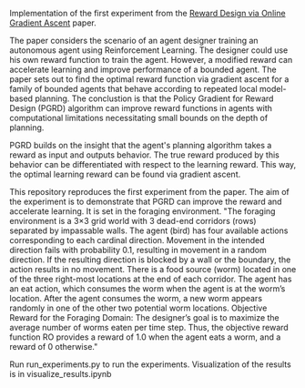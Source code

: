 Implementation of the first experiment from the [Reward Design via Online Gradient Ascent](https://proceedings.neurips.cc/paper/2010/file/168908dd3227b8358eababa07fcaf091-Paper.pdf) paper.

The paper considers the scenario of an agent designer training an autonomous agent using Reinforcement Learning. 
The designer could use his own reward function to train the agent. However, a modified reward can accelerate learning and improve performance of a bounded agent.
The paper sets out to find the optimal reward function via gradient ascent for a family of bounded agents that behave 
according to repeated local model-based planning. The conclustion is that the Policy Gradient for Reward Design (PGRD) algorithm
can improve reward functions in agents with computational  limitations necessitating small bounds on the depth of planning.

PGRD builds on the insight that the agent's planning algorithm takes a reward as input and outputs behavior.
The true reward produced by this behavior can be differentiated with respect to the learning reward.
This way, the optimal learning reward can be found via gradient ascent.

This repository reproduces the first experiment from the paper. The aim of the experiment is to demonstrate that PGRD can improve the reward and accelerate learning.
It is set in the foraging environment.
"The foraging environment is a 3×3 grid world with 3 dead-end corridors (rows) separated by impassable walls. The agent (bird) has
four available actions corresponding to each cardinal direction. Movement in the intended direction
fails with probability 0.1, resulting in movement in a random direction. If the resulting direction is
blocked by a wall or the boundary, the action results in no movement. There is a food source (worm)
located in one of the three right-most locations at the end of each corridor. The agent has an eat
action, which consumes the worm when the agent is at the worm’s location. After the agent consumes
the worm, a new worm appears randomly in one of the other two potential worm locations.
Objective Reward for the Foraging Domain: The designer’s goal is to maximize the average number
of worms eaten per time step. Thus, the objective reward function RO provides a reward of 1.0 when
the agent eats a worm, and a reward of 0 otherwise."

Run run_experiments.py to run the experiments.
Visualization of the results is in visualize_results.ipynb